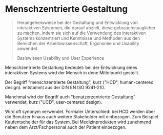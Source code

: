 # Menschzentrierte Gestaltung

> Herangehensweise bei der Gestaltung und Entwicklung von interaktiven
> Systemen, die darauf abzielt, diese gebrauchstauglicher zu machen, indem sie
> sich auf die Verwendung des interaktiven Systems konzentriert und Kenntnisse
> und Methoden aus den Bereichen der Arbeitswissenschaft, Ergonomie
> und Usability anwendet.
>
> Basiswissen Usability und User Experience

Menschzentrierte Gestaltung bedeutet: bei der Entwicklung eines interaktiven Systems
wird der Mensch in dene Mittelpunkt gestellt.

Der Begriff "menschzentrierte Gestaltung", kurz ("HCD", human-centered design).
entstammt aus der DIN EN ISO 9241-210.

Manchmal wird der Begriff auch "benutzerzentrierte Gestaltung" verwendet,
kurz ("UCD", user-centered design).

Wird oft synonym verwendet. Formaler Unterschied: bei HCD werden über die
Benutzer hinaus auch weitere Stakeholder mit einbezogen. Zum Beispiel
Kaufentscheider für das System. Bei Medizinprodukten wird zunehmend neben
dem Arzt/Fachpersonal auch der Patient einbezogen.
